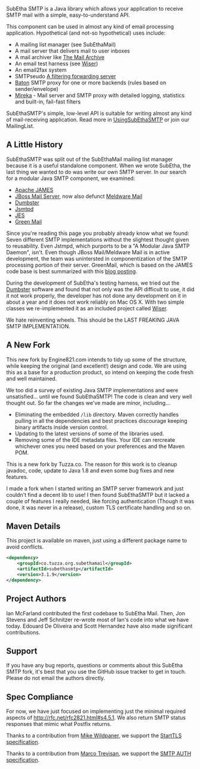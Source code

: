 SubEtha SMTP is a Java library which allows your application to receive SMTP mail with a simple, easy-to-understand API.

This component can be used in almost any kind of email  processing application.  Hypothetical (and not-so hypothetical) uses include:

  * A mailing list manager (see SubEthaMail)
  * A mail server that delivers mail to user inboxes
  * A mail archiver like [The Mail Archive](http://www.mail-archive.com/)
  * An email test harness (see [Wiser](Wiser.md))
  * An email2fax system
  * SMTPseudo [A filtering forwarding server](http://code.google.com/p/smtpseudo/)
  * [Baton](http://code.google.com/p/baton/) SMTP proxy for one or more backends (rules based on sender/envelope)
  * [Mireka](http://code.google.com/p/mireka/) - Mail server and SMTP proxy with detailed logging, statistics and built-in, fail-fast filters


SubEthaSMTP's simple, low-level API is suitable for writing almost any kind of mail-receiving application.  Read more in [UsingSubEthaSMTP](UsingSubEthaSMTP.md) or join our MailingList.

## A Little History ##
SubEthaSMTP was split out of the SubEthaMail mailing list manager because it is a useful standalone component.  When we wrote SubEtha, the last thing we wanted to do was write our own SMTP server.  In our search for a modular Java SMTP component, we examined:

  * [Apache JAMES](http://james.apache.org/)
  * [JBoss Mail Server](http://labs.jboss.com/portal/jbossmail/index.html), now also defunct [Meldware Mail](http://www.buni.org/mediawiki/index.php/Meldware_Mail)
  * [Dumbster](http://quintanasoft.com/dumbster/)
  * [Jsmtpd](http://www.jsmtpd.org/site/)
  * [JES](http://www.ericdaugherty.com/java/mailserver/)
  * [Green Mail](http://www.icegreen.com/greenmail/)

Since you're reading this page you probably already know what we found:  Seven different SMTP implementations without the slightest thought given to reusability. Even Jstmpd, which purports to be a "A Modular Java SMTP Daemon", isn't.  Even though JBoss Mail/Meldware Mail is in active development, the team was unintersted in componentization of the SMTP processing portion of their server.  GreenMail, which is based on the JAMES code base is best summarized with this [blog posting](http://eokyere.blogspot.com/2006/10/get-wiser-with-subethasmtp.html).

During the development of SubEtha's testing harness, we tried out the [Dumbster](http://quintanasoft.com/dumbster/) software  and found that not only was the API difficult to use, it did it not work properly, the developer has not done any development on it in about a year and it does not work reliably on Mac OS X. With two simple classes we re-implemented it as an included project called [Wiser](Wiser.md).

We hate reinventing wheels.  This should be the LAST FREAKING JAVA SMTP IMPLEMENTATION.

## A New Fork ##
This new fork by Engine821.com intends to tidy up some of the structure, while keeping the original (and excellent!) design and code. We are using this as a base for a production product, so intend on keeping the code fresh and well maintained.

We too did a survey of existing Java SMTP implementations and were unsatisfied... until we found SubEthaSMTP! The code is clean and very well thought out. So far the changes we've made are minor, including...

* Eliminating the embedded `/lib` directory. Maven correctly handles pulling in all the dependencies and best practices discourage keeping binary artifacts inside version control.
* Updating to the latest versions of some of the libraries used.
* Removing some of the IDE metadata files. Your IDE can rercreate whichever ones you need based on your preferences and the Maven POM.

This is a new fork by Tuzza.co. The reason for this work is to cleanup javadoc, code, update to Java 1.8 and even some bug fixes and new features.

I made a fork when I started writing an SMTP server framework and just couldn't find a decent lib to use! I then found SubEthaSMTP but it lacked a couple of features I really needed, like forcing authentication (Though it was done, it was never in a release), custom TLS certificate handling and so on.

## Maven Details ##
This project is available on maven, just using a different package name to avoid conflicts.
```xml
<dependency>
    <groupId>co.tuzza.org.subethamail</groupId>
    <artifactId>subethasmtp</artifactId>
    <version>3.1.9</version>
</dependency>
```


## Project Authors ##
Ian McFarland contributed the first codebase to SubEtha Mail. Then, Jon Stevens and Jeff Schnitzer re-wrote most of Ian's code into what we have today. Edouard De Oliveira and Scott Hernandez have also made significant contributions.

## Support ##
If you have any bug reports, questions or comments about this SubEtha SMTP fork, it's best that you use the GitHub issue tracker to get in touch. Please do not email the authors directly.

## Spec Compliance ##
For now, we have just focused on implementing just the minimal  required aspects of http://rfc.net/rfc2821.html#s4.5.1. We also return SMTP status responses that mimic what Postfix returns.

Thanks to a contribution from [Mike Wildpaner](mailto:mikeREMOVETHISPART@wildpaner.com), we support the [StartTLS specification](http://rfc.net/rfc2487.html).

Thanks to a contribution from [Marco Trevisan](mailto:mrctrevisanREMOVETHISPART@yahoo.it), we support the [SMTP AUTH specification](http://rfc.net/rfc2554.html).
